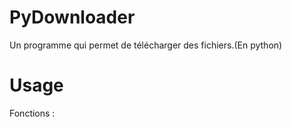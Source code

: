 # PyDownloader
Un programme qui permet de télécharger des fichiers.(En python)

# Usage

Fonctions :
